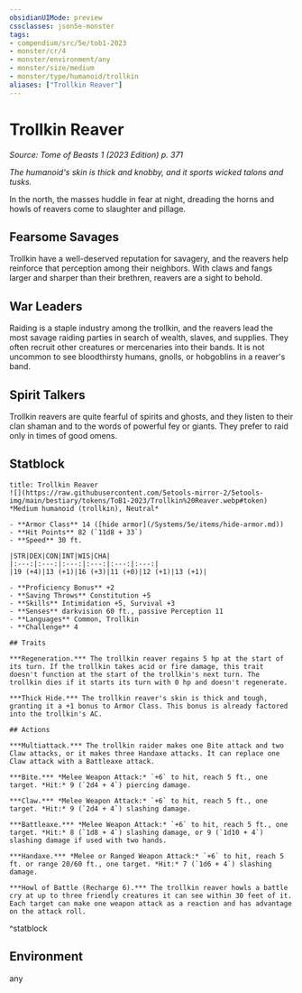 ```yaml
---
obsidianUIMode: preview
cssclasses: json5e-monster
tags:
- compendium/src/5e/tob1-2023
- monster/cr/4
- monster/environment/any
- monster/size/medium
- monster/type/humanoid/trollkin
aliases: ["Trollkin Reaver"]
---
```

# Trollkin Reaver
*Source: Tome of Beasts 1 (2023 Edition) p. 371*  

*The humanoid's skin is thick and knobby, and it sports wicked talons and tusks.*

In the north, the masses huddle in fear at night, dreading the horns and howls of reavers come to slaughter and pillage.

## Fearsome Savages

Trollkin have a well-deserved reputation for savagery, and the reavers help reinforce that perception among their neighbors. With claws and fangs larger and sharper than their brethren, reavers are a sight to behold.

## War Leaders

Raiding is a staple industry among the trollkin, and the reavers lead the most savage raiding parties in search of wealth, slaves, and supplies. They often recruit other creatures or mercenaries into their bands. It is not uncommon to see bloodthirsty humans, gnolls, or hobgoblins in a reaver's band.

## Spirit Talkers

Trollkin reavers are quite fearful of spirits and ghosts, and they listen to their clan shaman and to the words of powerful fey or giants. They prefer to raid only in times of good omens.

## Statblock

```ad-statblock
title: Trollkin Reaver
![](https://raw.githubusercontent.com/5etools-mirror-2/5etools-img/main/bestiary/tokens/ToB1-2023/Trollkin%20Reaver.webp#token)
*Medium humanoid (trollkin), Neutral*

- **Armor Class** 14 ([hide armor](/Systems/5e/items/hide-armor.md))
- **Hit Points** 82 (`11d8 + 33`)
- **Speed** 30 ft.

|STR|DEX|CON|INT|WIS|CHA|
|:---:|:---:|:---:|:---:|:---:|:---:|
|19 (+4)|13 (+1)|16 (+3)|11 (+0)|12 (+1)|13 (+1)|

- **Proficiency Bonus** +2
- **Saving Throws** Constitution +5
- **Skills** Intimidation +5, Survival +3
- **Senses** darkvision 60 ft., passive Perception 11
- **Languages** Common, Trollkin
- **Challenge** 4

## Traits

***Regeneration.*** The trollkin reaver regains 5 hp at the start of its turn. If the trollkin takes acid or fire damage, this trait doesn't function at the start of the trollkin's next turn. The trollkin dies if it starts its turn with 0 hp and doesn't regenerate.

***Thick Hide.*** The trollkin reaver's skin is thick and tough, granting it a +1 bonus to Armor Class. This bonus is already factored into the trollkin's AC.

## Actions

***Multiattack.*** The trollkin raider makes one Bite attack and two Claw attacks, or it makes three Handaxe attacks. It can replace one Claw attack with a Battleaxe attack.

***Bite.*** *Melee Weapon Attack:* `+6` to hit, reach 5 ft., one target. *Hit:* 9 (`2d4 + 4`) piercing damage.

***Claw.*** *Melee Weapon Attack:* `+6` to hit, reach 5 ft., one target. *Hit:* 9 (`2d4 + 4`) slashing damage.

***Battleaxe.*** *Melee Weapon Attack:* `+6` to hit, reach 5 ft., one target. *Hit:* 8 (`1d8 + 4`) slashing damage, or 9 (`1d10 + 4`) slashing damage if used with two hands.

***Handaxe.*** *Melee or Ranged Weapon Attack:* `+6` to hit, reach 5 ft. or range 20/60 ft., one target. *Hit:* 7 (`1d6 + 4`) slashing damage.

***Howl of Battle (Recharge 6).*** The trollkin reaver howls a battle cry at up to three friendly creatures it can see within 30 feet of it. Each target can make one weapon attack as a reaction and has advantage on the attack roll.
```
^statblock

## Environment

any
